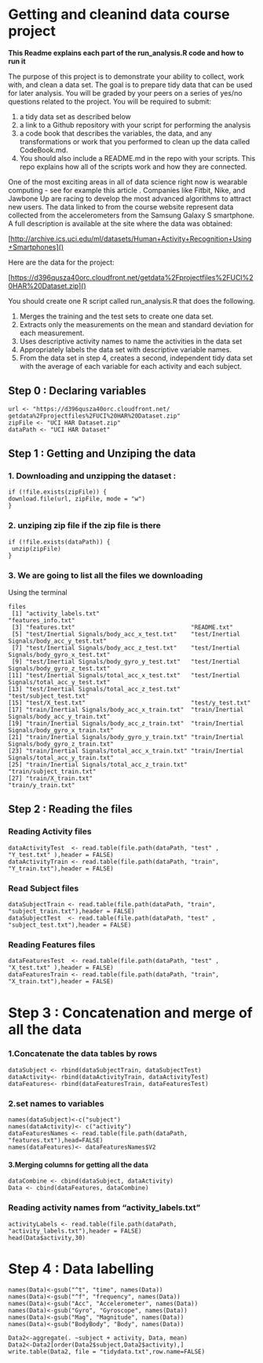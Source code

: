 # Getting and cleanind data course project
**This Readme explains each part of the run_analysis.R code and how to run it**

The purpose of this project is to demonstrate your ability to collect, work with, and clean a data set. The goal is to prepare tidy data that can be used for later analysis. You will be graded by your peers on a series of yes/no questions related to the project. You will be required to submit: 

1. a tidy data set as described below
1. a link to a Github repository with your script for performing the analysis
1. a code book that describes the variables, the data, and any transformations or work that you performed to clean up the data called CodeBook.md. 
1. You should also include a README.md in the repo with your scripts. This repo explains how all of the scripts work and how they are connected.

One of the most exciting areas in all of data science right now is wearable computing - see for example this article . Companies like Fitbit, Nike, and Jawbone Up are racing to develop the most advanced algorithms to attract new users. The data linked to from the course website represent data collected from the accelerometers from the Samsung Galaxy S smartphone. A full description is available at the site where the data was obtained:

[http://archive.ics.uci.edu/ml/datasets/Human+Activity+Recognition+Using+Smartphones]()

Here are the data for the project:

[https://d396qusza40orc.cloudfront.net/getdata%2Fprojectfiles%2FUCI%20HAR%20Dataset.zip]()

You should create one R script called run_analysis.R that does the following.

1. Merges the training and the test sets to create one data set.
2. Extracts only the measurements on the mean and standard deviation for each measurement.
3. Uses descriptive activity names to name the activities in the data set
4. Appropriately labels the data set with descriptive variable names.
5. From the data set in step 4, creates a second, independent tidy data set with the average of each variable for each activity and each subject.


## Step 0 : Declaring variables 
	
	url <- "https://d396qusza40orc.cloudfront.net/	getdata%2Fprojectfiles%2FUCI%20HAR%20Dataset.zip"
	zipFile <- "UCI HAR Dataset.zip"
	dataPath <- "UCI HAR Dataset"

## Step 1 : Getting and Unziping the data 


### 1. Downloading and unzipping the dataset : 
	if (!file.exists(zipFile)) {
  	download.file(url, zipFile, mode = "w")
	}

### 2. unziping zip file if the zip file is there

	if (!file.exists(dataPath)) {
 	 unzip(zipFile)
	}

### 3. We are going to list all the files we downloading
Using the terminal
	
	files
	 [1] "activity_labels.txt"                          "features_info.txt"
	 [3] "features.txt"                                 "README.txt"
	 [5] "test/Inertial Signals/body_acc_x_test.txt"    "test/Inertial Signals/body_acc_y_test.txt"   
	 [7] "test/Inertial Signals/body_acc_z_test.txt"    "test/Inertial Signals/body_gyro_x_test.txt"  
	 [9] "test/Inertial Signals/body_gyro_y_test.txt"   "test/Inertial Signals/body_gyro_z_test.txt"  
	[11] "test/Inertial Signals/total_acc_x_test.txt"   "test/Inertial Signals/total_acc_y_test.txt"  
	[13] "test/Inertial Signals/total_acc_z_test.txt"   "test/subject_test.txt"                       
	[15] "test/X_test.txt"                              "test/y_test.txt"                             
	[17] "train/Inertial Signals/body_acc_x_train.txt"  "train/Inertial Signals/body_acc_y_train.txt" 
	[19] "train/Inertial Signals/body_acc_z_train.txt"  "train/Inertial Signals/body_gyro_x_train.txt"
	[21] "train/Inertial Signals/body_gyro_y_train.txt" "train/Inertial Signals/body_gyro_z_train.txt"
	[23] "train/Inertial Signals/total_acc_x_train.txt" "train/Inertial Signals/total_acc_y_train.txt"
	[25] "train/Inertial Signals/total_acc_z_train.txt" "train/subject_train.txt"                     
	[27] "train/X_train.txt"                            "train/y_train.txt" 
 
	
## Step 2 : Reading the files 

### Reading Activity files
	dataActivityTest  <- read.table(file.path(dataPath, "test" , 	"Y_test.txt" ),header = FALSE)
	dataActivityTrain <- read.table(file.path(dataPath, "train", 	"Y_train.txt"),header = FALSE)

### Read Subject files
	dataSubjectTrain <- read.table(file.path(dataPath, "train", 	"subject_train.txt"),header = FALSE)
	dataSubjectTest  <- read.table(file.path(dataPath, "test" , 	"subject_test.txt"),header = FALSE)

### Reading Features files
	dataFeaturesTest  <- read.table(file.path(dataPath, "test" , 	"X_test.txt" ),header = FALSE)
	dataFeaturesTrain <- read.table(file.path(dataPath, "train", "X_train.txt"),header = FALSE)

# Step 3 : Concatenation and merge of all the data

### 1.Concatenate the data tables by rows

	dataSubject <- rbind(dataSubjectTrain, dataSubjectTest)
	dataActivity<- rbind(dataActivityTrain, dataActivityTest)
	dataFeatures<- rbind(dataFeaturesTrain, dataFeaturesTest)

### 2.set names to variables

	names(dataSubject)<-c("subject")
	names(dataActivity)<- c("activity")
	dataFeaturesNames <- read.table(file.path(dataPath, "features.txt"),head=FALSE)
	names(dataFeatures)<- dataFeaturesNames$V2

#### 3.Merging columns for getting all the data
	dataCombine <- cbind(dataSubject, dataActivity)
	Data <- cbind(dataFeatures, dataCombine)

### Reading activity names from “activity_labels.txt”
	activityLabels <- read.table(file.path(dataPath, "activity_labels.txt"),header = FALSE)
	head(Data$activity,30)

# Step 4 : Data labelling

	names(Data)<-gsub("^t", "time", names(Data))
	names(Data)<-gsub("^f", "frequency", names(Data))
	names(Data)<-gsub("Acc", "Accelerometer", names(Data))
	names(Data)<-gsub("Gyro", "Gyroscope", names(Data))
	names(Data)<-gsub("Mag", "Magnitude", names(Data))
	names(Data)<-gsub("BodyBody", "Body", names(Data))

	Data2<-aggregate(. ~subject + activity, Data, mean)
	Data2<-Data2[order(Data2$subject,Data2$activity),]
	write.table(Data2, file = "tidydata.txt",row.name=FALSE)


